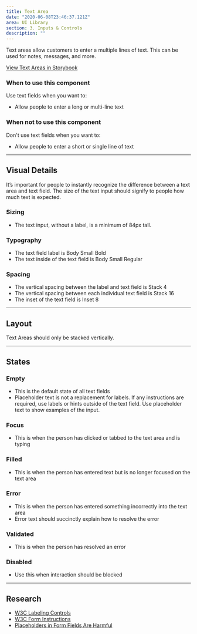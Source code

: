 ```yaml
---
title: Text Area
date: "2020-06-08T23:46:37.121Z"
area: UI Library
section: 3. Inputs & Controls
description: ""
---
```


Text areas allow customers to enter a multiple lines of text. This can be used for notes, messages, and more.

<a href="https://standard-library-react.thinkcompany.dev/?path=/story/forms-input--text-input" target="_blank"> View Text Areas in Storybook</a>

### When to use this component

Use text fields when you want to:

- Allow people to enter a long or multi-line text

### When not to use this component

Don't use text fields when you want to:

- Allow people to enter a short or single line of text

---

## Visual Details

It’s important for people to instantly recognize the difference between a text area and text field. The size of the text input should signify to people how much text is expected.

### Sizing

- The text input, without a label, is a minimum of 84px tall.

### Typography

- The text field label is Body Small Bold
- The text inside of the text field is Body Small Regular

### Spacing

- The vertical spacing between the label and text field is Stack 4
- The vertical spacing between each individual text field is Stack 16
- The inset of the text field is Inset 8

---

## Layout

Text Areas should only be stacked vertically.

---

## States

### Empty

- This is the default state of all text fields
- Placeholder text is not a replacement for labels. If any instructions are required, use labels or hints outside of the text field. Use placeholder text to show examples of the input.

### Focus

- This is when the person has clicked or tabbed to the text area and is typing

### Filled

- This is when the person has entered text but is no longer focused on the text area

### Error

- This is when the person has entered something incorrectly into the text area
- Error text should succinctly explain how to resolve the error

### Validated

- This is when the person has resolved an error

### Disabled

- Use this when interaction should be blocked

---

## Research

- [W3C Labeling Controls](https://www.w3.org/WAI/tutorials/forms/labels/)
- [W3C Form Instructions](https://www.w3.org/WAI/tutorials/forms/instructions/)
- [Placeholders in Form Fields Are Harmful](https://www.nngroup.com/articles/form-design-placeholders/)
